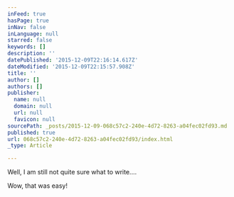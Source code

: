 ```yaml
---
inFeed: true
hasPage: true
inNav: false
inLanguage: null
starred: false
keywords: []
description: ''
datePublished: '2015-12-09T22:16:14.617Z'
dateModified: '2015-12-09T22:15:57.908Z'
title: ''
author: []
authors: []
publisher:
  name: null
  domain: null
  url: null
  favicon: null
sourcePath: _posts/2015-12-09-068c57c2-240e-4d72-8263-a04fec02fd93.md
published: true
url: 068c57c2-240e-4d72-8263-a04fec02fd93/index.html
_type: Article

---
```

Well, I am still not quite sure what to write....

Wow, that was easy!